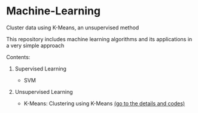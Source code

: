 # Machine-Learning
Cluster data using K-Means, an unsupervised method

This repository includes machine learning algorithms and its applications in a very simple approach

Contents:
1. Supervised Learning
    - SVM

2. Unsupervised Learning
    - K-Means: Clustering using K-Means [(go to the details and codes)](https://github.com/yousef-seyfari/Machine-Learning/blob/main/unsupervised_kmeans.ipynb)

